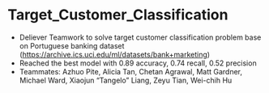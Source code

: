 # Target_Customer_Classification
- Deliever Teamwork to solve target customer classification problem base on Portuguese banking dataset        (https://archive.ics.uci.edu/ml/datasets/bank+marketing)
- Reached the best model with 0.89 accuracy, 0.74 recall, 0.52 precision
- Teammates: Azhuo Pite, Alicia Tan, Chetan Agrawal, Matt Gardner, Michael Ward, Xiaojun “Tangelo” Liang, Zeyu Tian, Wei-chih Hu


